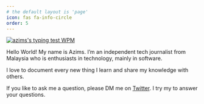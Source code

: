 ```yaml
---
# the default layout is 'page'
icon: fas fa-info-circle
order: 5
---
```


<a href="https://keyhero.com/profile/azims/?ba" title="azims's typing test profile"><img src="https://www.keyhero.com/static//badges/1166/typing-test-350019.png" alt="azims's typing test WPM" style="vertical-align:middle"></a>

Hello World! My name is Azims. I’m an independent tech journalist from Malaysia who is enthusiasts in technology, mainly in software.

I love to document every new thing I learn and share my knowledge with others.  

If you like to ask me a question, please DM me on [Twitter](https://twitter.com/AzimsLives). I try my to answer your questions.


